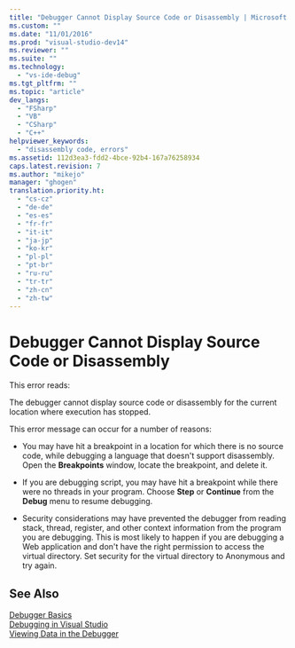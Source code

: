 ```yaml
---
title: "Debugger Cannot Display Source Code or Disassembly | Microsoft Docs"
ms.custom: ""
ms.date: "11/01/2016"
ms.prod: "visual-studio-dev14"
ms.reviewer: ""
ms.suite: ""
ms.technology: 
  - "vs-ide-debug"
ms.tgt_pltfrm: ""
ms.topic: "article"
dev_langs: 
  - "FSharp"
  - "VB"
  - "CSharp"
  - "C++"
helpviewer_keywords: 
  - "disassembly code, errors"
ms.assetid: 112d3ea3-fdd2-4bce-92b4-167a76258934
caps.latest.revision: 7
ms.author: "mikejo"
manager: "ghogen"
translation.priority.ht: 
  - "cs-cz"
  - "de-de"
  - "es-es"
  - "fr-fr"
  - "it-it"
  - "ja-jp"
  - "ko-kr"
  - "pl-pl"
  - "pt-br"
  - "ru-ru"
  - "tr-tr"
  - "zh-cn"
  - "zh-tw"
---
```

# Debugger Cannot Display Source Code or Disassembly
This error reads:  
  
 The debugger cannot display source code or disassembly for the current location where execution has stopped.  
  
 This error message can occur for a number of reasons:  
  
-   You may have hit a breakpoint in a location for which there is no source code, while debugging a language that doesn't support disassembly. Open the **Breakpoints** window, locate the breakpoint, and delete it.  
  
-   If you are debugging script, you may have hit a breakpoint while there were no threads in your program. Choose **Step** or **Continue** from the **Debug** menu to resume debugging.  
  
-   Security considerations may have prevented the debugger from reading stack, thread, register, and other context information from the program you are debugging. This is most likely to happen if you are debugging a Web application and don't have the right permission to access the virtual directory. Set security for the virtual directory to Anonymous and try again.  
  
## See Also  
 [Debugger Basics](../debugger/debugger-basics.md)   
 [Debugging in Visual Studio](../debugger/debugging-in-visual-studio.md)   
 [Viewing Data in the Debugger](../debugger/viewing-data-in-the-debugger.md)